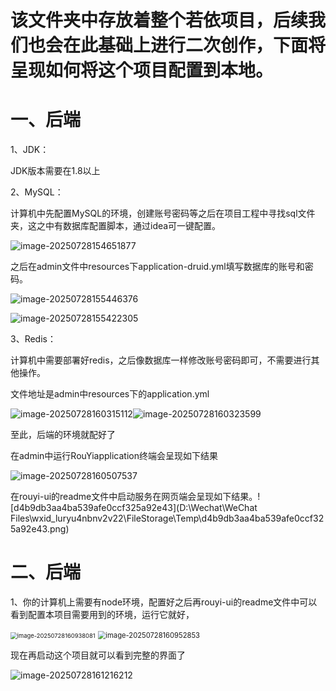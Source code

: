 # 该文件夹中存放着整个若依项目，后续我们也会在此基础上进行二次创作，下面将呈现如何将这个项目配置到本地。

# **一、后端**

1、JDK：

JDK版本需要在1.8以上

2、MySQL：

计算机中先配置MySQL的环境，创建账号密码等之后在项目工程中寻找sql文件夹，这之中有数据库配置脚本，通过idea可一键配置。

![image-20250728154651877](C:\Users\20227\AppData\Roaming\Typora\typora-user-images\image-20250728154651877.png)

之后在admin文件中resources下application-druid.yml填写数据库的账号和密码。

![image-20250728155446376](C:\Users\20227\AppData\Roaming\Typora\typora-user-images\image-20250728155446376.png)

![image-20250728155422305](C:\Users\20227\AppData\Roaming\Typora\typora-user-images\image-20250728155422305.png)



3、Redis：

计算机中需要部署好redis，之后像数据库一样修改账号密码即可，不需要进行其他操作。

文件地址是admin中resources下的application.yml

![image-20250728160315112](C:\Users\20227\AppData\Roaming\Typora\typora-user-images\image-20250728160315112.png)![image-20250728160323599](C:\Users\20227\AppData\Roaming\Typora\typora-user-images\image-20250728160323599.png)

至此，后端的环境就配好了

在admin中运行RouYiapplication终端会呈现如下结果

![image-20250728160507537](C:\Users\20227\AppData\Roaming\Typora\typora-user-images\image-20250728160507537.png)

在rouyi-ui的readme文件中启动服务在网页端会呈现如下结果。![d4b9db3aa4ba539afe0ccf325a92e43](D:\Wechat\WeChat Files\wxid_luryu4nbnv2v22\FileStorage\Temp\d4b9db3aa4ba539afe0ccf325a92e43.png)

# 二、后端

1、你的计算机上需要有node环境，配置好之后再rouyi-ui的readme文件中可以看到配置本项目需要用到的环境，运行它就好，

<img src="C:\Users\20227\AppData\Roaming\Typora\typora-user-images\image-20250728160938081.png" alt="image-20250728160938081" style="zoom: 67%;" />

<img src="C:\Users\20227\AppData\Roaming\Typora\typora-user-images\image-20250728160952853.png" alt="image-20250728160952853" style="zoom: 80%;" />

现在再启动这个项目就可以看到完整的界面了

![image-20250728161216212](C:\Users\20227\AppData\Roaming\Typora\typora-user-images\image-20250728161216212.png)

